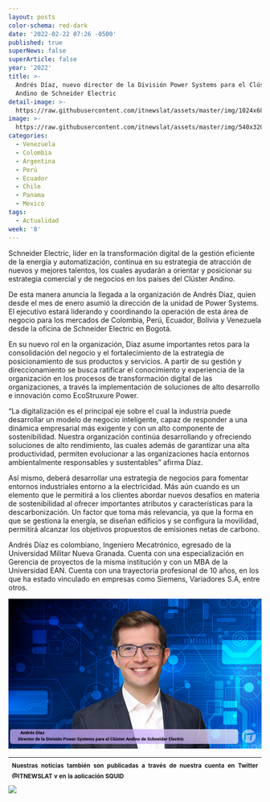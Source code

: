 ```yaml
---
layout: posts
color-schema: red-dark
date: '2022-02-22 07:26 -0500'
published: true
superNews: false
superArticle: false
year: '2022'
title: >-
  Andrés Díaz, nuevo director de la División Power Systems para el Clúster
  Andino de Schneider Electric
detail-image: >-
  https://raw.githubusercontent.com/itnewslat/assets/master/img/1024x680/Andres-Diaz-g.jpg
image: >-
  https://raw.githubusercontent.com/itnewslat/assets/master/img/540x320/Andres-Diaz-p.jpg
categories:
  - Venezuela
  - Colombia
  - Argentina
  - Perú
  - Ecuador
  - Chile
  - Panama
  - Mexico
tags:
  - Actualidad
week: '8'
---
```

Schneider Electric, líder en la transformación digital de la gestión eficiente de la energía y automatización, continua en su estrategia de atracción de nuevos y mejores talentos, los cuales ayudarán a orientar y posicionar su estrategia comercial y de negocios en los países del Clúster Andino.

De esta manera anuncia la llegada a la organización de Andrés Diaz, quien desde el mes de enero asumió la dirección de la unidad de Power Systems. El ejecutivo estará liderando y coordinando la operación de esta área de negocio para los mercados de Colombia, Perú, Ecuador, Bolivia y Venezuela desde la oficina de Schneider Electric en Bogotá.

En su nuevo rol en la organización, Díaz asume importantes retos para la consolidación del negocio y el fortalecimiento de la estrategia de posicionamiento de sus productos y servicios. A partir de su gestión y direccionamiento se busca ratificar el conocimiento y experiencia de la organización en los procesos de transformación digital de las organizaciones, a través la implementación de soluciones de alto desarrollo e innovación como EcoStruxure Power.

“La digitalización es el principal eje sobre el cual la industria puede desarrollar un modelo de negocio inteligente, capaz de responder a una dinámica empresarial más exigente y con un alto componente de sostenibilidad. Nuestra organización continúa desarrollando y ofreciendo soluciones de alto rendimiento, las cuales además de garantizar una alta productividad, permiten evolucionar a las organizaciones hacía entornos ambientalmente responsables y sustentables” afirma Díaz.

Así mismo, deberá desarrollar una estrategia de negocios para fomentar entornos industriales entorno a la electricidad. Más aún cuando es un elemento que le permitirá a los clientes abordar nuevos desafíos en materia de sostenibilidad al ofrecer importantes atributos y características para la descarbonización. Un factor que toma más relevancia, ya que la forma en que se gestiona la energía, se diseñan edificios y se configura la movilidad, permitirá alcanzar los objetivos propuestos de emisiones netas de carbono.

Andrés Díaz es colombiano, Ingeniero Mecatrónico, egresado de la Universidad Militar Nueva Granada. Cuenta con una especialización en Gerencia de proyectos de la misma institución y con un MBA de la Universidad EAN. Cuenta con una trayectoria profesional de 10 años, en los que ha estado vinculado en empresas como Siemens, Variadores S.A, entre otros.

![](https://raw.githubusercontent.com/itnewslat/assets/master/img/540x320/Andres-Diaz-p.jpg)

<table style="height: 42px;" width="569">
<tbody>
<tr>
<td style="text-align: justify;"><sub><strong>Nuestras noticias también son publicadas a través de nuestra cuenta en Twitter <a href="https://twitter.com/itnewslat?lang=es">@ITNEWSLAT</a> y en la aplicación <a href="https://squidapp.co/en/">SQUID</a></strong></sub></td>
</tr>
</tbody>
</table>

<img src="https://tracker.metricool.com/c3po.jpg?hash=56f88a41e39ab42c063cc51676587a04"/>